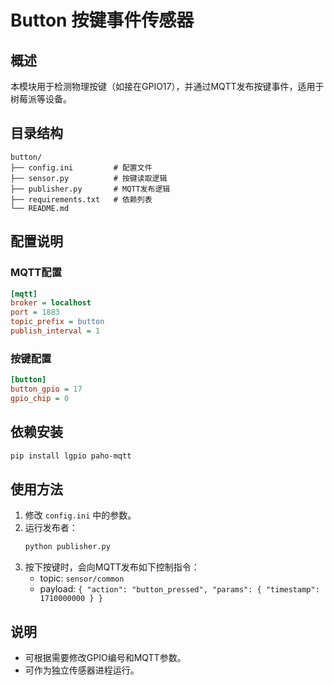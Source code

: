 # Button 按键事件传感器

## 概述
本模块用于检测物理按键（如接在GPIO17），并通过MQTT发布按键事件，适用于树莓派等设备。

## 目录结构
```
button/
├── config.ini         # 配置文件
├── sensor.py          # 按键读取逻辑
├── publisher.py       # MQTT发布逻辑
├── requirements.txt   # 依赖列表
└── README.md
```

## 配置说明

### MQTT配置
```ini
[mqtt]
broker = localhost
port = 1883
topic_prefix = button
publish_interval = 1
```

### 按键配置
```ini
[button]
button_gpio = 17
gpio_chip = 0
```

## 依赖安装
```bash
pip install lgpio paho-mqtt
```

## 使用方法
1. 修改 `config.ini` 中的参数。
2. 运行发布者：
   ```bash
   python publisher.py
   ```
3. 按下按键时，会向MQTT发布如下控制指令：
   - topic: `sensor/common`
   - payload: `{ "action": "button_pressed", "params": { "timestamp": 1710000000 } }`

## 说明
- 可根据需要修改GPIO编号和MQTT参数。
- 可作为独立传感器进程运行。 